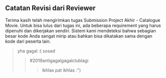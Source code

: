 ## Catatan Revisi dari Reviewer

Terima kasih telah mengirimkan tugas Submission Project Akhir - Catalogue Movie. Untuk bisa lulus dari tugas ini, ada beberapa requirement yang harus dipenuhi dan dikerjakan sendiri.
Sistem kami mendeteksi bahwa sebagian besar kode Anda sangat mirip atau bahkan bisa dikatakan sama dengan kode dari peserta lain.

> yha gagal :( sosad
>> #2019antigagalgagalclublagi
>>> ikhlas pat ikhlas :")
